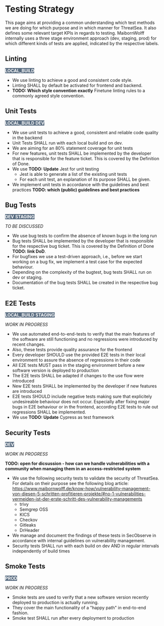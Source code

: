 
# Testing Strategy
This page aims at providing a common understanding which test methods we are doing for which purpose and in which manner for ThreatSea.
It also defines some relevant target KPIs in regards to testing. 
MaibornWolff internally uses a three stage environment approach (dev, staging, prod) for which different kinds of tests are applied, indicated by the respective labels.

## Linting
<container style="background-color:rgba(35,60,87,.75);color:white;">
  <strong>LOCAL_BUILD</strong>
</container>  

- We use linting to achieve a good and consistent code style.
- Linting SHALL by default be activated for frontend and backend.
- **TODO: Which style convention exactly** Finetune linting rules to a commonly agreed style convention.

## Unit Tests
<container style="background-color:rgba(35,60,87,.75);color:white;">
  <strong>LOCAL_BUILD</strong>
</container>
<container style="background-color:rgba(35,60,87,.75);color:white;">
  <strong>DEV</strong>
</container>  

- We use unit tests to achieve a good, consistent and reliable code quality in the backend
- Unit Tests SHALL run with each local build and on dev.
- We are aiming for an 80% statement coverage for unit tests
- For new features, unit tests SHALL be implemented by the developer that is responsible for the feature ticket. This is covered by the Definition of Done.
- We use **TODO: Update** Jest for unit testing
  - Jest is able to generate a list of the existing unit tests
  - For each unit test, an explanation of its purpose SHALL be given.
- We implement unit tests in accordance with the guidelines and best practices **TODO: which (public) guidelines and best practices** 

## Bug Tests
<container style="background-color:rgba(35,60,87,.75);color:white;">
  <strong>DEV</strong>
</container>
<container style="background-color:rgba(35,60,87,.75);color:white;">
  <strong>STAGING</strong>
</container>  

*TO BE DISCUSSED*

- We use bug tests to confirm the absence of known bugs in the long run
- Bug tests SHALL be implemented by the developer that is responsible for the respective bug ticket. This is covered by the Definition of Done **TODO: link DoD**.
- For bugfixes we use a test-driven approach, i.e., before we start working on a bug fix, we implement a test case for the expected behaviour.
- Depending on the complexity of the bugtest, bug tests SHALL run on dev or staging.
- Documentation of the bug tests SHALL be created in the respective bug ticket.

## E2E Tests
<container style="background-color:rgba(35,60,87,.75);color:white;">
  <strong>LOCAL_BUILD</strong>
</container>
<container style="background-color:rgba(35,60,87,.75);color:white;">
  <strong>STAGING</strong>
</container>  

*WORK IN PROGRESS*

- We use automated end-to-end-tests to verify that the main features of the software are still functioning and no regressions were introduced by recent changes.
- Also, these tests provide quality assurance for the frontend
- Every developer SHOULD use the provided E2E tests in their local environment to assure the absence of regressions in their code
- All E2E tests MUST pass in the staging environment before a new software version is deployed to production
- The E2E tests SHALL be adapted if changes to the use flow were introduced
- New E2E tests SHALL be implemented by the developer if new features are introduced
- E2E tests SHOULD include negative tests making sure that explicitely undesireable behaviour does not occur. Especially after fixing major bugs in E2E behaviour or in the frontend, according E2E tests
to rule out regressions SHALL be implemented.
- We use **TODO: Update** Cypress as test framework

## Security Tests
<container style="background-color:rgba(35,60,87,.75);color:white;">
  <strong>DEV</strong>
</container>  

*WORK IN PROGRESS*

**TODO: open for dicsussion - how can we handle vulnerabilities with a community when managing them in an access-restricted system**
- We use the following security tests to validate the security of ThreatSea. For details on their purpose see the following blog article: https://www.maibornwolff.de/know-how/vulnerability-management-von-diesen-5-schritten-profitieren-projekte/#no-1-vulnerabilities-vermeiden-ist-der-erste-schritt-des-vulnerability-managements
  - trivy
  - Semgrep OSS
  - KICS
  - Checkov
  - Gitleaks
  - DrHeader
- We manage and document the findings of these tests in SecObserve in accordance with  internal guidelines on vulnerability management.
- Security tests SHALL run with each build on dev AND in regular intervals independently of build times

## Smoke Tests
<container style="background-color:rgba(35,60,87,.75);color:white;">
  <strong>PROD</strong>
</container>  

*WORK IN PROGRESS*

- Smoke tests are used to verify that a new software version recently deployed to production is actually running.
- They cover the main functionality of a "happy path" in end-to-end fashion.
- Smoke test SHALL run after every deployment to production
